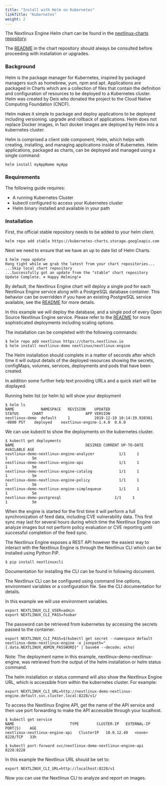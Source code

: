 ```yaml
---
title: "Install with Helm on Kubernetes"
linkTitle: "Kubernetes"
weight: 2
---
```


The Nextlinux Engine Helm chart can be found in the [nextlinux-charts repository](https://github.com/nextlinux/nextlinux-charts/blob/master/stable/nextlinux-engine).

The [README](https://github.com/nextlinux/nextlinux-charts/blob/master/stable/nextlinux-engine/README.md) in the chart repository should always be consulted before proceeding with installation or upgrades.

### Background

Helm is the package manager for Kubernetes, inspired by packaged managers such as homebrew, yum, npm and apt. Applications are packaged in Charts which are a collection of files that contain the definition and configuration of resources to be deployed to a Kubernetes cluster. Helm was created by Deis who donated the project to the Cloud Native Computing Foundation (CNCF).

Helm makes it simple to package and deploy applications to be deployed including versioning. upgrade and rollback of applications. Helm does not replace Docker images, in fact docker images are deployed by Helm into a kubernetes cluster.

Helm is comprised a client side component, Helm, which helps with creating, installing, and managing applications inside of Kubernetes. Helm applications, packaged as charts, can be deployed and managed using a single command:

`helm install myAppName myApp`

### Requirements

The following guide requires:

- A running Kubernetes Cluster
- kubectl configured to access your Kubernetes cluster
- Helm binary installed and available in your path

### Installation

First, the official stable repository needs to be added to your helm client.

```
helm repo add stable https://kubernetes-charts.storage.googleapis.com
```

Next we need to ensure that we have an up to date list of Helm Charts.

```
$ helm repo update
Hang tight while we grab the latest from your chart repositories...
...Skip local chart repository
...Successfully got an update from the "stable" chart repository
Update Complete. ⎈ Happy Helming!⎈
```

By default, the Nextlinux Engine chart will deploy a single pod for each Nextlinux Engine service along with a PostgreSQL database container. This behavior can be overridden if you have an existing PostgreSQL service available, see the [README](https://github.com/nextlinux/nextlinux-charts/blob/master/stable/nextlinux-engine/README.md) for more details.

In this example we will deploy the database, and a single pod of every Open Source Nextlinux Engine service. Please refer to the [README](https://github.com/nextlinux/nextlinux-charts/blob/master/stable/nextlinux-engine/README.md) for more sophisticated deployments including scaling options.

The installation can be completed with the following commands:

```
$ helm repo add nextlinux https://charts.nextlinux.io
$ helm install nextlinux-demo nextlinux/nextlinux-engine
```

The Helm installation should complete in a matter of seconds after which time it will output details of the deployed resources showing the secrets, configMaps, volumes, services, deployments and pods that have been created.

In addition some further help text providing URLs and a quick start will be displayed.

Running helm list (or helm ls) will show your deployment

```
$ helm ls
NAME   	        NAMESPACE	REVISION	UPDATED         	                    STATUS  	CHART               	APP VERSION
nextlinux-demo	default  	1       	2019-12-10 10:14:39.920361 -0800 PST	deployed	nextlinux-engine-1.4.0	0.6.0
```

We can use kubectl to show the deployments on the kubernetes cluster.

```
$ kubectl get deployments
NAME                                DESIRED CURRENT UP-TO-DATE AVAILABLE AGE
nextlinux-demo-nextlinux-engine-analyzer           1/1     1            1           5m
nextlinux-demo-nextlinux-engine-api                1/1     1            1           5m
nextlinux-demo-nextlinux-engine-catalog            1/1     1            1           5m
nextlinux-demo-nextlinux-engine-policy             1/1     1            1           5m
nextlinux-demo-nextlinux-engine-simplequeue        1/1     1            1           5m
nextlinux-demo-postgresql                        1/1     1            1           5m
```

When the engine is started for the first time it will perform a full synchronization of feed data, including CVE vulnerability data. This first sync may last for several hours during which time the Nextlinux Engine can analyze images but not perform policy evaluation or CVE reporting until successful completion of the feed sync.

The Nextlinux Engine exposes a REST API however the easiest way to interact with the Nextlinux Engine is through the Nextlinux CLI which can be installed using Python PiP.

```
$ pip install nextlinuxcli
```

Documentation for installing the CLI can be found in following document.

The Nextlinux CLI can be configured using command line options, environment variables or a configuration file. See the CLI documentation for details.

In this example we will use environment variables.

```
export NEXTLINUX_CLI_USER=admin
export NEXTLINUX_CLI_PASS=foobar
```

The password can be retrieved from kubernetes by accessing the secrets passed to the container.

```
export NEXTLINUX_CLI_PASS=$(kubectl get secret --namespace default nextlinux-demo-nextlinux-engine -o jsonpath="{.data.NEXTLINUX_ADMIN_PASSWORD}" | base64 --decode; echo)
```

Note: The deployment name in this example, nextlinux-demo-nextlinux-engine, was retrieved from the output of the helm installation or helm status command.

The helm installation or status command will also show the Nextlinux Engine URL, which is accessible from within the kubernetes cluster. For example:

```
export NEXTLINUX_CLI_URL=http://nextlinux-demo-nextlinux-engine.default.svc.cluster.local:8228/v1/
```

To access the Nextlinux Engine API, get the name of the API service and then use port forwarding to make the API accessible through your localhost.

```
$ kubectl get service
NAME                         TYPE        CLUSTER-IP   EXTERNAL-IP   PORT(S)    AGE
nextlinux-nextlinux-engine-api   ClusterIP   10.0.12.49   <none>        8228/TCP   33h
```

```
$ kubectl port-forward svc/nextlinux-demo-nextlinux-engine-api 8228:8228
```

In this example the Nextlinux URL should be set to:

```
export NEXTLINUX_CLI_URL=http://localhost:8228/v1
```

Now you can use the Nextlinux CLI to analyze and report on images.
